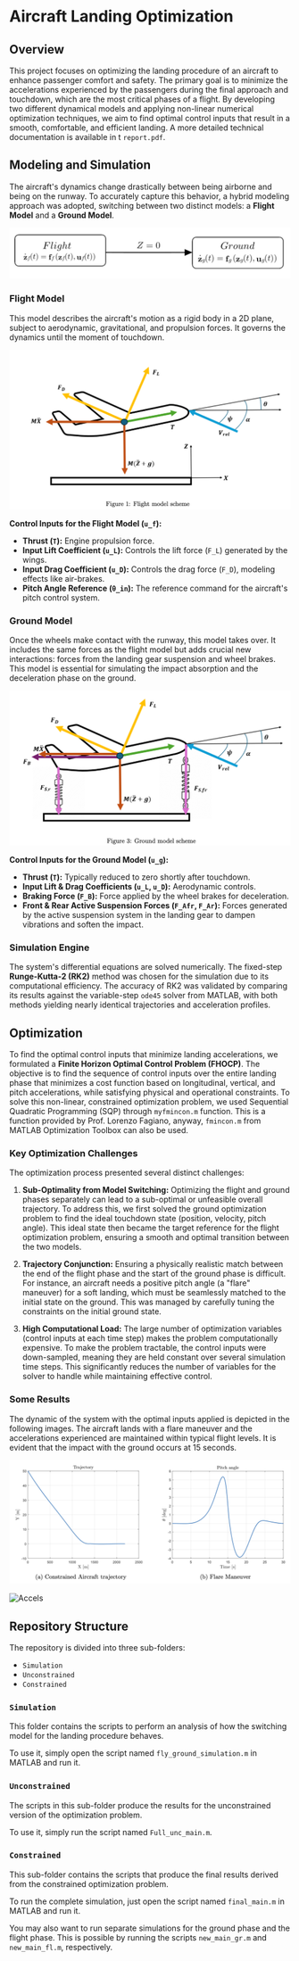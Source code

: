 # Aircraft Landing Optimization

## Overview

This project focuses on optimizing the landing procedure of an aircraft to enhance passenger comfort and safety. The primary goal is to minimize the accelerations experienced by the passengers during the final approach and touchdown, which are the most critical phases of a flight. By developing two different dynamical models and applying non-linear numerical optimization techniques, we aim to find optimal control inputs that result in a smooth, comfortable, and efficient landing. A more detailed technical documentation is available in t `report.pdf`.

## Modeling and Simulation

The aircraft's dynamics change drastically between being airborne and being on the runway. To accurately capture this behavior, a hybrid modeling approach was adopted, switching between two distinct models: a **Flight Model** and a **Ground Model**.


![Switch](./images/switch.png)

### Flight Model

This model describes the aircraft's motion as a rigid body in a 2D plane, subject to aerodynamic, gravitational, and propulsion forces. It governs the dynamics until the moment of touchdown.

![FlightModel](./images/flight.png)

**Control Inputs for the Flight Model (`u_f`):**
*   **Thrust (`T`):** Engine propulsion force.
*   **Input Lift Coefficient (`u_L`):** Controls the lift force (`F_L`) generated by the wings.
*   **Input Drag Coefficient (`u_D`):** Controls the drag force (`F_D`), modeling effects like air-brakes.
*   **Pitch Angle Reference (`θ_in`):** The reference command for the aircraft's pitch control system.

### Ground Model

Once the wheels make contact with the runway, this model takes over. It includes the same forces as the flight model but adds crucial new interactions: forces from the landing gear suspension and wheel brakes. This model is essential for simulating the impact absorption and the deceleration phase on the ground.

![GroundModel](./images/ground.png)

**Control Inputs for the Ground Model (`u_g`):**
*   **Thrust (`T`):** Typically reduced to zero shortly after touchdown.
*   **Input Lift & Drag Coefficients (`u_L`, `u_D`):** Aerodynamic controls.
*   **Braking Force (`F_B`):** Force applied by the wheel brakes for deceleration.
*   **Front & Rear Active Suspension Forces (`F_Afr`, `F_Ar`):** Forces generated by the active suspension system in the landing gear to dampen vibrations and soften the impact.


### Simulation Engine

The system's differential equations are solved numerically. The fixed-step **Runge-Kutta-2 (RK2)** method was chosen for the simulation due to its computational efficiency. The accuracy of RK2 was validated by comparing its results against the variable-step `ode45` solver from MATLAB, with both methods yielding nearly identical trajectories and acceleration profiles.

## Optimization

To find the optimal control inputs that minimize landing accelerations, we formulated a **Finite Horizon Optimal Control Problem (FHOCP)**. The objective is to find the sequence of control inputs over the entire landing phase that minimizes a cost function based on longitudinal, vertical, and pitch accelerations, while satisfying physical and operational constraints. To solve this non-linear, constrained optimization problem, we used Sequential Quadratic Programming (SQP) through `myfmincon.m` function. This is a function provided by Prof. Lorenzo Fagiano, anyway, `fmincon.m` from MATLAB Optimization Toolbox can also be used. 

### Key Optimization Challenges

The optimization process presented several distinct challenges:

1.  **Sub-Optimality from Model Switching:** Optimizing the flight and ground phases separately can lead to a sub-optimal or unfeasible overall trajectory. To address this, we first solved the ground optimization problem to find the ideal touchdown state (position, velocity, pitch angle). This ideal state then became the target reference for the flight optimization problem, ensuring a smooth and optimal transition between the two models.

2.  **Trajectory Conjunction:** Ensuring a physically realistic match between the end of the flight phase and the start of the ground phase is difficult. For instance, an aircraft needs a positive pitch angle (a "flare" maneuver) for a soft landing, which must be seamlessly matched to the initial state on the ground. This was managed by carefully tuning the constraints on the initial ground state.

3.  **High Computational Load:** The large number of optimization variables (control inputs at each time step) makes the problem computationally expensive. To make the problem tractable, the control inputs were down-sampled, meaning they are held constant over several simulation time steps. This significantly reduces the number of variables for the solver to handle while maintaining effective control.

### Some Results

The dynamic of the system with the optimal inputs applied is depicted in the following images. The aircraft lands with a flare maneuver and the accelerations experienced are maintained within typical flight levels. It is evident that the impact with the ground occurs at 15 seconds.

![Trajs](./images/traj.png)

![Accels](./images/accells.png)

## Repository Structure 


The repository  is divided into three sub-folders:
- `Simulation`
- `Unconstrained`
- `Constrained`

### `Simulation`

This folder contains the scripts to perform an analysis of how the switching model for the landing procedure behaves.

To use it, simply open the script named `fly_ground_simulation.m` in MATLAB and run it.

### `Unconstrained`

The scripts in this sub-folder produce the results for the unconstrained version of the optimization problem.

To use it, simply run the script named `Full_unc_main.m`.

### `Constrained`

This sub-folder contains the scripts that produce the final results derived from the constrained optimization problem.

To run the complete simulation, just open the script named `final_main.m` in MATLAB and run it.

You may also want to run separate simulations for the ground phase and the flight phase. This is possible by running the scripts `new_main_gr.m` and `new_main_fl.m`, respectively.
